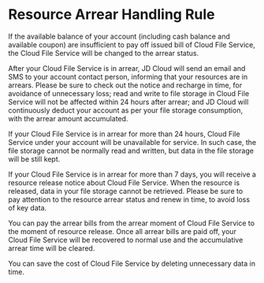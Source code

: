 # **Resource Arrear Handling Rule**

If the available balance of your account (including cash balance and available coupon) are insufficient to pay off issued bill of Cloud File Service, the Cloud File Service will be changed to the arrear status.

After your Cloud File Service is in arrear, JD Cloud will send an email and SMS to your account contact person, informing that your resources are in arrears. Please be sure to check out the notice and recharge in time, for avoidance of unnecessary loss; read and write to file storage in Cloud File Service will not be affected within 24 hours after arrear; and JD Cloud will continuously deduct your account as per your file storage consumption, with the arrear amount accumulated.

If your Cloud File Service is in arrear for more than 24 hours, Cloud File Service under your account will be unavailable for service. In such case, the file storage cannot be normally read and written, but data in the file storage will be still kept.

If your Cloud File Service is in arrear for more than 7 days, you will receive a resource release notice about Cloud File Service. When the resource is released, data in your file storage cannot be retrieved. Please be sure to pay attention to the resource arrear status and renew in time, to avoid loss of key data.

You can pay the arrear bills from the arrear moment of Cloud File Service to the moment of resource release. Once all arrear bills are paid off, your Cloud File Service will be recovered to normal use and the accumulative arrear time will be cleared.

You can save the cost of Cloud File Service by deleting unnecessary data in time.




